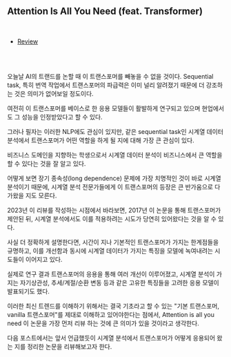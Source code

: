## Attention Is All You Need (feat. Transformer)

<br>

- [Review](https://seollane22.tistory.com/20)

</br>

<br>

오늘날 AI의 트랜드를 논할 때 이 트랜스포머를 빼놓을 수 없을 것이다. Sequential task, 특히 번역 작업에서 트랜스포머의 파급력은 이미 널리 알려졌기 때문에 더 강조하는 것은 의미가 없어보일 정도이다. 

여전히 이 트랜스포머를 베이스로 한 응용 모델들이 활발하게 연구되고 있으며 현업에서도 그 성능을 인정받았다고 할 수 있다.

그러나 필자는 이러한 NLP에도 관심이 있지만, 같은 sequential task인 시계열 데이터 분석에서 트랜스포머가 어떤 역할을 하게 될 지에 대해 가장 큰 관심이 있다.

비즈니스 도메인을 지향하는 학생으로서 시계열 데이터 분석이 비즈니스에서 큰 역할을 할 수 있다는 것을 잘 알고 있다.  

어떻게 보면 장기 종속성(long dependence) 문제에 가장 치명적인 것이 바로 시계열 분석이기 때문에, 시계열 분석 전문가들에게 이 트랜스포머의 등장은 큰 반가움으로 다가왔을 지도 모른다.

2023년 이 리뷰를 작성하는 시점에서 바라보면, 2017년 이 논문을 통해 트랜스포머가 제안된 뒤, 시계열 분석에서도 이를 적용하려는 시도가 당연히 있어왔다는 것을 알 수 있다.

사실 더 정확하게 설명한다면, 시간이 지나 기본적인 트랜스포머가 가지는 한계점들을 규명하고, 이를 개선함과 동시에 시계열 데이터가 가지는 특징을 모델에 녹여내려는 시도들이 이어지고 있다. 

실제로 연구 결과 트랜스포머의 응용을 통해 여러 개선이 이루어졌고, 시계열 분석이 가지는 자기상관성, 추세/계절/순환 변동 등과 같은 고유한 특징들을 고려한 응용 모델이 발표되기도 했다.

이러한 최신 트렌드를 이해하기 위해서는 결국 기초라고 할 수 있는 "기본 트랜스포머, vanilla 트랜스포머"를 제대로 이해하고 있어야한다는 점에서, Attention is all you need 이 논문을 가장 먼저 리뷰
하는 것에 큰 의미가 있을 것이라고 생각한다.

 

다음 포스트에서는 앞서 언급했듯이 시계열 분석에서 트랜스포머가 어떻게 응용되어 왔는 지를 정리한 논문을 리뷰해보고자 한다.
</br>

